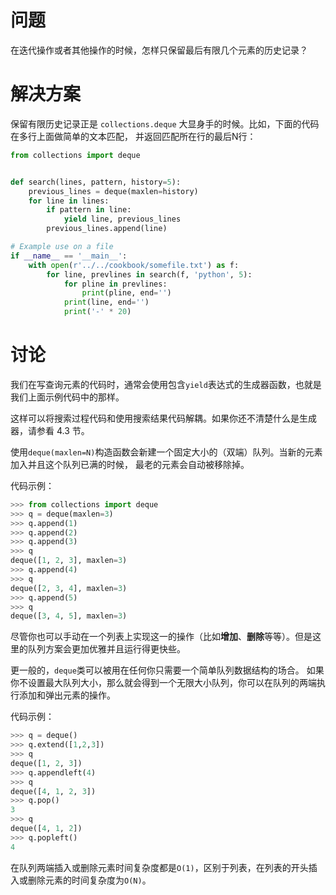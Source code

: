 # 问题
在迭代操作或者其他操作的时候，怎样只保留最后有限几个元素的历史记录？

# 解决方案
保留有限历史记录正是 `collections.deque` 大显身手的时候。比如，下面的代码在多行上面做简单的文本匹配， 并返回匹配所在行的最后N行：

```python
from collections import deque


def search(lines, pattern, history=5):
    previous_lines = deque(maxlen=history)
    for line in lines:
        if pattern in line:
            yield line, previous_lines
        previous_lines.append(line)

# Example use on a file
if __name__ == '__main__':
    with open(r'../../cookbook/somefile.txt') as f:
        for line, prevlines in search(f, 'python', 5):
            for pline in prevlines:
                print(pline, end='')
            print(line, end='')
            print('-' * 20)
```

# 讨论
我们在写查询元素的代码时，通常会使用包含` yield `表达式的生成器函数，也就是我们上面示例代码中的那样。 

这样可以将搜索过程代码和使用搜索结果代码解耦。如果你还不清楚什么是生成器，请参看 4.3 节。

使用` deque(maxlen=N) `构造函数会新建一个固定大小的（双端）队列。当新的元素加入并且这个队列已满的时候， 最老的元素会自动被移除掉。

代码示例：
```python
>>> from collections import deque
>>> q = deque(maxlen=3)
>>> q.append(1)
>>> q.append(2)
>>> q.append(3)
>>> q
deque([1, 2, 3], maxlen=3)
>>> q.append(4)
>>> q
deque([2, 3, 4], maxlen=3)
>>> q.append(5)
>>> q
deque([3, 4, 5], maxlen=3)
```
尽管你也可以手动在一个列表上实现这一的操作（比如**增加**、**删除**等等）。但是这里的队列方案会更加优雅并且运行得更快些。


更一般的，` deque `类可以被用在任何你只需要一个简单队列数据结构的场合。 如果你不设置最大队列大小，那么就会得到一个无限大小队列，你可以在队列的两端执行添加和弹出元素的操作。

代码示例：
```python
>>> q = deque()
>>> q.extend([1,2,3])
>>> q
deque([1, 2, 3])
>>> q.appendleft(4)
>>> q
deque([4, 1, 2, 3])
>>> q.pop()
3
>>> q
deque([4, 1, 2])
>>> q.popleft()
4
```

在队列两端插入或删除元素时间复杂度都是` O(1) `，区别于列表，在列表的开头插入或删除元素的时间复杂度为` O(N) `。
